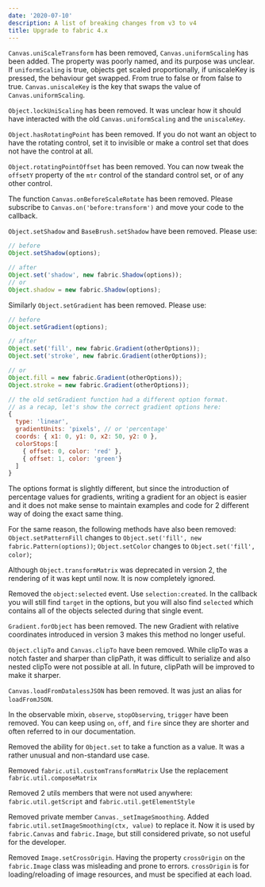 ```yaml
---
date: '2020-07-10'
description: A list of breaking changes from v3 to v4
title: Upgrade to fabric 4.x
---
```


`Canvas.uniScaleTransform` has been removed, `Canvas.uniformScaling` has been added.
The property was poorly named, and its purpose was unclear.
If `uniformScaling` is true, objects get scaled proportionally, if uniscaleKey is pressed, the behaviour get swapped. From true to false or from false to true. `Canvas.uniscaleKey` is the key that swaps the value of `Canvas.uniformScaling`.

`Object.lockUniScaling` has been removed. It was unclear how it should have interacted with the old `Canvas.uniformScaling` and the `uniscaleKey`.

`Object.hasRotatingPoint` has been removed. If you do not want an object to have the rotating control, set it to invisible or make a control set that does not have the control at all.

`Object.rotatingPointOffset` has been removed. You can now tweak the `offsetY` property of the `mtr` control of the standard control set, or of any other control.

The function `Canvas.onBeforeScaleRotate` has been removed. Please subscribe to `Canvas.on('before:transform')` and move your code to the callback.

`Object.setShadow` and `BaseBrush.setShadow` have been removed. Please use:
```js
// before
Object.setShadow(options);

// after
Object.set('shadow', new fabric.Shadow(options));
// or
Object.shadow = new fabric.Shadow(options);
```

Similarly `Object.setGradient` has been removed. Please use:

```js
// before
Object.setGradient(options);

// after
Object.set('fill', new fabric.Gradient(otherOptions));
Object.set('stroke', new fabric.Gradient(otherOptions));

// or
Object.fill = new fabric.Gradient(otherOptions));
Object.stroke = new fabric.Gradient(otherOptions));

// the old setGradient function had a different option format.
// as a recap, let's show the correct gradient options here:
{
  type: 'linear',
  gradientUnits: 'pixels', // or 'percentage'
  coords: { x1: 0, y1: 0, x2: 50, y2: 0 },
  colorStops:[
    { offset: 0, color: 'red' },
    { offset: 1, color: 'green'}
  ]
}
```

The options format is slightly different, but since the introduction of percentage values for gradients,
writing a gradient for an object is easier and it does not make sense to maintain examples and code for 2 different way of doing the exact same thing.

For the same reason, the following methods have also been removed:
`Object.setPatternFill` changes to  `Object.set('fill', new fabric.Pattern(options))`;
`Object.setColor` changes to `Object.set('fill', color)`;


Although `Object.transformMatrix` was deprecated in version 2, the rendering of it was kept until now. It is now completely ignored.

Removed the `object:selected` event. Use `selection:created`. In the callback you will still find  `target` in the options, but you will also find `selected` which contains all of the objects selected during that single event.


`Gradient.forObject` has been removed. The new Gradient with relative coordinates introduced in version 3 makes this method no longer useful.


`Object.clipTo` and `Canvas.clipTo` have been removed. While clipTo was a notch faster and sharper than clipPath, it was difficult to serialize and also nested clipTo were not possible at all. In future, clipPath will be improved to make it sharper.

`Canvas.loadFromDatalessJSON` has been removed. It was just an alias for `loadFromJSON`.

In the observable mixin, `observe`, `stopObserving`, `trigger` have been removed. You can keep using `on`, `off`, and `fire` since they are shorter and often referred to in our documentation.

Removed the ability for `Object.set` to take a function as a value. It was a rather unusual and non-standard use case.

Removed `fabric.util.customTransformMatrix` Use the replacement `fabric.util.composeMatrix`

Removed 2 utils members that were not used anywhere: `fabric.util.getScript` and `fabric.util.getElementStyle`

Removed private member `Canvas._setImageSmoothing`. Added `fabric.util.setImageSmoothing(ctx, value)` to replace it. Now it is used by `fabric.Canvas` and `fabric.Image`, but still considered private, so not useful for the developer.

Removed  `Image.setCrossOrigin`. Having the property `crossOrigin` on the `fabric.Image` class was misleading and prone to errors. `crossOrigin` is for loading/reloading of image resources, and must be specified at each load.